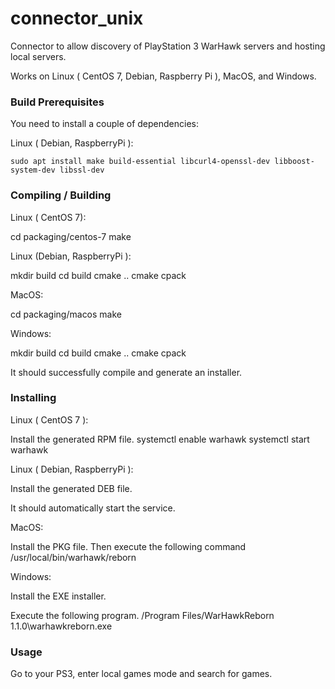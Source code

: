 # connector_unix
Connector to allow discovery of PlayStation 3 WarHawk servers and hosting local servers.

Works on Linux ( CentOS 7, Debian, Raspberry Pi ), MacOS, and Windows.

### Build Prerequisites

You need to install a couple of dependencies:

Linux ( Debian, RaspberryPi ):

```sudo apt install make build-essential libcurl4-openssl-dev libboost-system-dev libssl-dev```

### Compiling / Building

Linux ( CentOS 7):

cd packaging/centos-7
make

Linux (Debian, RaspberryPi ):

mkdir build
cd build
cmake ..
cmake
cpack

MacOS:

cd packaging/macos
make

Windows:

mkdir build
cd build
cmake ..
cmake
cpack

It should successfully compile and generate an installer.

### Installing

Linux ( CentOS 7 ):

Install the generated RPM file.
systemctl enable warhawk
systemctl start warhawk

Linux ( Debian, RaspberryPi ):

Install the generated DEB file.

It should automatically start the service.

MacOS:

Install the PKG file.
Then execute the following command
/usr/local/bin/warhawk/reborn

Windows:

Install the EXE installer.

Execute the following program.
/Program Files/WarHawkReborn 1.1.0\warhawkreborn.exe


### Usage

Go to your PS3, enter local games mode and search for games.
